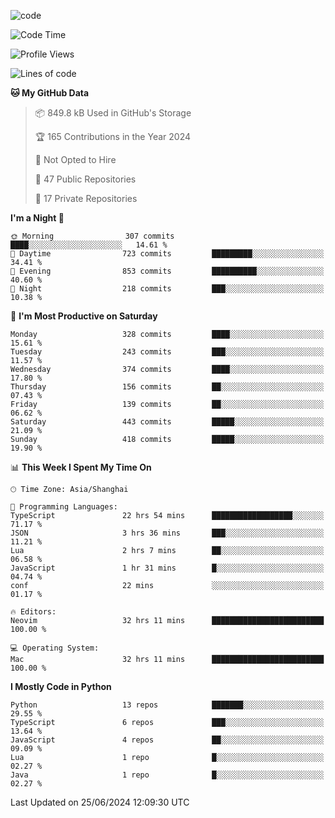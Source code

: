 
<!--
**liuyaanng/liuyaanng** is a ✨ _special_ ✨ repository because its `README.md` (this file) appears on your GitHub profile.

Here are some ideas to get you started:

- 🔭 I’m currently working on ...
- 🌱 I’m currently learning ...
- 👯 I’m looking to collaborate on ...
- 🤔 I’m looking for help with ...
- 💬 Ask me about ...
- 📫 How to reach me: ...
- 😄 Pronouns: ...
- ⚡ Fun fact: ...
-->


![code](https://cdn.jsdelivr.net/gh/liuyaanng/liuyaanng@1.0/code.gif) 

<!--START_SECTION:waka-->
![Code Time](http://img.shields.io/badge/Code%20Time-500%20hrs%2041%20mins-blue)

![Profile Views](http://img.shields.io/badge/Profile%20Views-0-blue)

![Lines of code](https://img.shields.io/badge/From%20Hello%20World%20I%27ve%20Written-14.5%20million%20lines%20of%20code-blue)

**🐱 My GitHub Data** 

> 📦 849.8 kB Used in GitHub's Storage 
 > 
> 🏆 165 Contributions in the Year 2024
 > 
> 🚫 Not Opted to Hire
 > 
> 📜 47 Public Repositories 
 > 
> 🔑 17 Private Repositories 
 > 
**I'm a Night 🦉** 

```text
🌞 Morning                307 commits         ████░░░░░░░░░░░░░░░░░░░░░   14.61 % 
🌆 Daytime                723 commits         █████████░░░░░░░░░░░░░░░░   34.41 % 
🌃 Evening                853 commits         ██████████░░░░░░░░░░░░░░░   40.60 % 
🌙 Night                  218 commits         ███░░░░░░░░░░░░░░░░░░░░░░   10.38 % 
```
📅 **I'm Most Productive on Saturday** 

```text
Monday                   328 commits         ████░░░░░░░░░░░░░░░░░░░░░   15.61 % 
Tuesday                  243 commits         ███░░░░░░░░░░░░░░░░░░░░░░   11.57 % 
Wednesday                374 commits         ████░░░░░░░░░░░░░░░░░░░░░   17.80 % 
Thursday                 156 commits         ██░░░░░░░░░░░░░░░░░░░░░░░   07.43 % 
Friday                   139 commits         ██░░░░░░░░░░░░░░░░░░░░░░░   06.62 % 
Saturday                 443 commits         █████░░░░░░░░░░░░░░░░░░░░   21.09 % 
Sunday                   418 commits         █████░░░░░░░░░░░░░░░░░░░░   19.90 % 
```


📊 **This Week I Spent My Time On** 

```text
🕑︎ Time Zone: Asia/Shanghai

💬 Programming Languages: 
TypeScript               22 hrs 54 mins      ██████████████████░░░░░░░   71.17 % 
JSON                     3 hrs 36 mins       ███░░░░░░░░░░░░░░░░░░░░░░   11.21 % 
Lua                      2 hrs 7 mins        ██░░░░░░░░░░░░░░░░░░░░░░░   06.58 % 
JavaScript               1 hr 31 mins        █░░░░░░░░░░░░░░░░░░░░░░░░   04.74 % 
conf                     22 mins             ░░░░░░░░░░░░░░░░░░░░░░░░░   01.17 % 

🔥 Editors: 
Neovim                   32 hrs 11 mins      █████████████████████████   100.00 % 

💻 Operating System: 
Mac                      32 hrs 11 mins      █████████████████████████   100.00 % 
```

**I Mostly Code in Python** 

```text
Python                   13 repos            ███████░░░░░░░░░░░░░░░░░░   29.55 % 
TypeScript               6 repos             ███░░░░░░░░░░░░░░░░░░░░░░   13.64 % 
JavaScript               4 repos             ██░░░░░░░░░░░░░░░░░░░░░░░   09.09 % 
Lua                      1 repo              █░░░░░░░░░░░░░░░░░░░░░░░░   02.27 % 
Java                     1 repo              █░░░░░░░░░░░░░░░░░░░░░░░░   02.27 % 
```




 Last Updated on 25/06/2024 12:09:30 UTC
<!--END_SECTION:waka-->
